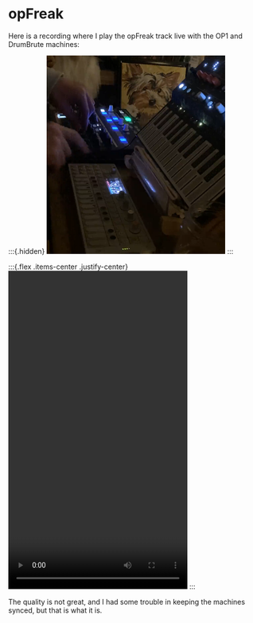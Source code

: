 # opFreak

Here is a recording where I play the opFreak track live with the OP1 and DrumBrute machines:

:::{.hidden}
![opFreak-jaquette](media/opFreak-jaquette.png)
:::

:::{.flex .items-center .justify-center}
<video controls width=360 height=640>
  <source src="https://cdn.midirus.com/video/2021-12-22-opFreak.mp4" type="video/mp4">
</video>
:::

The quality is not great, and I had some trouble in keeping the machines synced, but that is what it is.
